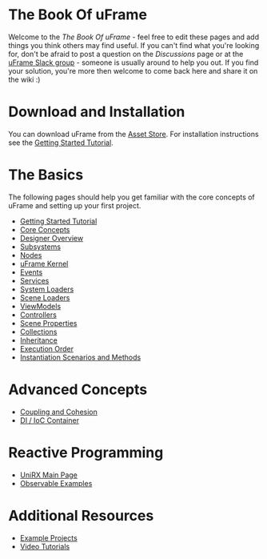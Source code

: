 # The Book Of uFrame

Welcome to the *The Book Of uFrame* - feel free to edit these pages and add things you think others may find useful. If you can't find what you're looking for, don't be afraid to post a question on the _Discussions_ page or at the [uFrame Slack group](https://invert.typeform.com/to/nLPX8o) - someone is usually around to help you out. If you find your solution, you're more then welcome to come back here and share it on the wiki :)

# Download and Installation

You can download uFrame from the [Asset Store](https://www.assetstore.unity3d.com/en/#!/content/14381). For installation instructions see the [Getting Started Tutorial](getting-started-for-uframe-mvvm-16/tutorial-1.md).

# The Basics

The following pages should help you get familiar with the core concepts of uFrame and setting up your first project.

* [Getting Started Tutorial](getting-started-for-uframe-mvvm-16/tutorial-1.md)
* [Core Concepts](pages/core-concepts.md)
* [Designer Overview](pages/designer-overview.md)
* [Subsystems](pages/subsystems.md)
* [Nodes](pages/nodes.md)
* [uFrame Kernel](pages/kernel.md)
* [Events](pages/events.md)
* [Services](pages/services.md)
* [System Loaders](pages/system-loaders.md)
* [Scene Loaders](pages/scene-loaders.md)
* [ViewModels](pages/viewmodel.md)
* [Controllers](pages/controller.md)
* [Scene Properties](pages/scene-properties.md)
* [Collections](pages/element-collections.md)
* [Inheritance](pages/inheritance.md)
* [Execution Order](pages/execution-order.md)
* [Instantiation Scenarios and Methods](pages/instantiation-scenarios-and-methods.md)

# Advanced Concepts

* [Coupling and Cohesion](pages/coupling-and-cohesion.md)
* [DI / IoC Container](pages/di-ioc-container.md)

# Reactive Programming

* [UniRX Main Page](https://github.com/neuecc/UniRx)
* [Observable Examples](pages/observable-examples.md)

# Additional Resources

* [Example Projects](pages/example-projects.md)
* [Video Tutorials](pages/video-tutorials.md)
